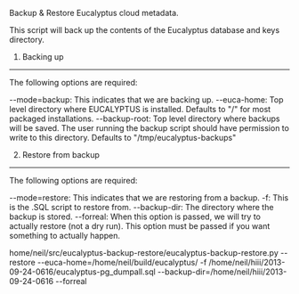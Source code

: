 Backup & Restore Eucalyptus cloud metadata.

This script will back up the contents of the Eucalyptus database and keys directory.

1. Backing up
-------------

The following options are required:

--mode=backup: This indicates that we are backing up.
--euca-home: Top level directory where EUCALYPTUS is installed. Defaults to "/" for most packaged installations.
--backup-root: Top level directory where backups will be saved. The user running the backup script should have permission to write to this directory. Defaults to "/tmp/eucalyptus-backups"

2. Restore from backup
----------------------

The following options are required:

--mode=restore: This indicates that we are restoring from a backup.
-f: This is the .SQL script to restore from.
--backup-dir: The directory where the backup is stored.
--forreal: When this option is passed, we will try to actually restore (not a dry run). This option must be passed if you want something to actually happen. 

home/neil/src/eucalyptus-backup-restore/eucalyptus-backup-restore.py --restore --euca-home=/home/neil/build/eucalyptus/  -f /home/neil/hiii/2013-09-24-0616/eucalyptus-pg_dumpall.sql --backup-dir=/home/neil/hiii/2013-09-24-0616 --forreal
